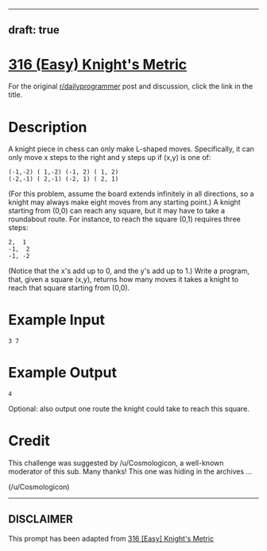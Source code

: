 ---
draft: true
----

# [316 (Easy) Knight's Metric](https://www.reddit.com/r/dailyprogrammer/comments/6coqwk/20170522_challenge_316_easy_knights_metric/)

For the original [r/dailyprogrammer](https://www.reddit.com/r/dailyprogrammer/) post and discussion, click the link in the title.

# Description
A knight piece in chess can only make L-shaped moves. Specifically, it can only move x steps to the right and y steps up if (x,y) is one of:


```
(-1,-2) ( 1,-2) (-1, 2) ( 1, 2)
(-2,-1) ( 2,-1) (-2, 1) ( 2, 1)
```
(For this problem, assume the board extends infinitely in all directions, so a knight may always make eight moves from any starting point.) A knight starting from (0,0) can reach any square, but it may have to take a roundabout route. For instance, to reach the square (0,1) requires three steps:


```
2,  1
-1,  2
-1, -2
```
(Notice that the x's add up to 0, and the y's add up to 1.) Write a program, that, given a square (x,y), returns how many moves it takes a knight to reach that square starting from (0,0).

# Example Input

```
3 7
```
# Example Output

```
4
```
Optional: also output one route the knight could take to reach this square.

# Credit
This challenge was suggested by /u/Cosmologicon, a well-known moderator of this sub. Many thanks! This one was hiding in the archives ... 

(/u/Cosmologicon)

----
## **DISCLAIMER**
This prompt has been adapted from [316 [Easy] Knight's Metric](https://www.reddit.com/r/dailyprogrammer/comments/6coqwk/20170522_challenge_316_easy_knights_metric/
)
